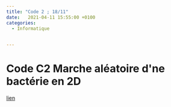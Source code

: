 ```yaml
---
title: "Code 2 ; 18/11"
date:   2021-04-11 15:55:00 +0100
categories:
  - Informatique

  
---
```


# Code C2 Marche aléatoire d'ne bactérie en 2D

<a href="/assets/pdf/Informatique/16-11_m.py " download>lien</a>



